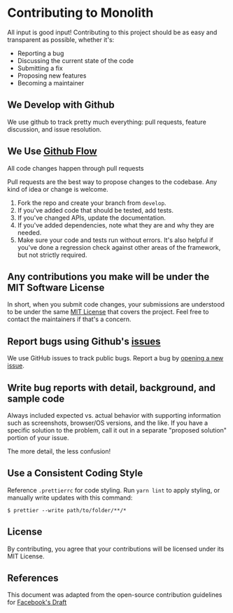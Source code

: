 # Contributing to Monolith

All input is good input! Contributing to this project should be as easy and transparent as possible, whether it's:

* Reporting a bug
* Discussing the current state of the code
* Submitting a fix
* Proposing new features
* Becoming a maintainer

## We Develop with Github

We use github to track pretty much everything: pull requests, feature discussion, and issue resolution.

## We Use [Github Flow](https://guides.github.com/introduction/flow/index.html)

All code changes happen through pull requests

Pull requests are the best way to propose changes to the codebase. Any kind of idea or change is welcome.

1.  Fork the repo and create your branch from `develop`.
2.  If you've added code that should be tested, add tests.
3.  If you've changed APIs, update the documentation.
4.  If you've added dependencies, note what they are and why they are needed.
5.  Make sure your code and tests run without errors. It's also helpful if you've done a regression check against other areas of the framework, but not strictly required.

## Any contributions you make will be under the MIT Software License

In short, when you submit code changes, your submissions are understood to be under the same [MIT License](http://choosealicense.com/licenses/mit/) that covers the project. Feel free to contact the maintainers if that's a concern.

## Report bugs using Github's [issues](https://github.com/geotrev/getmonolith.io/issues)

We use GitHub issues to track public bugs. Report a bug by [opening a new issue](https://github.com/geotrev/getmonolith.io/issues/new).

## Write bug reports with detail, background, and sample code

Always included expected vs. actual behavior with supporting information such as screenshots, browser/OS versions, and the like. If you have a specific solution to the problem, call it out in a separate "proposed solution" portion of your issue.

The more detail, the less confusion!

## Use a Consistent Coding Style

Reference `.prettierrc` for code styling. Run `yarn lint` to apply styling, or manually write updates with this command:

```shell
$ prettier --write path/to/folder/**/*
```

## License

By contributing, you agree that your contributions will be licensed under its MIT License.

## References

This document was adapted from the open-source contribution guidelines for [Facebook's Draft](https://github.com/facebook/draft-js/blob/a9316a723f9e918afde44dea68b5f9f39b7d9b00/CONTRIBUTING.md)
